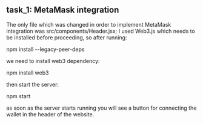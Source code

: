 ## task_1: MetaMask integration

The only file which was changed in order to implement MetaMask integration was src/components/Header.jsx;
I used Web3.js which needs to be installed before proceeding, so after running:


npm install --legacy-peer-deps


we need to install web3 dependency:


npm install web3


then start the server:


npm start


as soon as the server starts running you will see a button for connecting the wallet in the header of the website.
